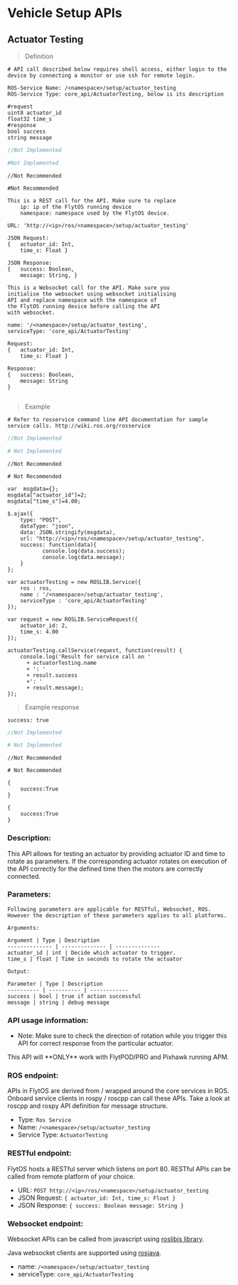 # Vehicle Setup APIs
## Actuator Testing

> Definition

```shell
# API call described below requires shell access, either login to the device by connecting a monitor or use ssh for remote login.

ROS-Service Name: /<namespace>/setup/actuator_testing
ROS-Service Type: core_api/ActuatorTesting, below is its description

#request
uint8 actuator_id
float32 time_s
#response
bool success
string message
```

```cpp
//Not Implemented
```

```python
#Not Implemented
```

```cpp--ros
//Not Recommended
```

```python--ros
#Not Recommended
```

```javascript--REST
This is a REST call for the API. Make sure to replace 
    ip: ip of the FlytOS running device
    namespace: namespace used by the FlytOS device.

URL: 'http://<ip>/ros/<namespace>/setup/actuator_testing'

JSON Request:
{   actuator_id: Int,
    time_s: Float }

JSON Response:
{   success: Boolean,
    message: String, }

```

```javascript--Websocket
This is a Websocket call for the API. Make sure you 
initialise the websocket using websocket initialising 
API and replace namespace with the namespace of 
the FlytOS running device before calling the API 
with websocket.

name: '/<namespace>/setup/actuator_testing',
serviceType: 'core_api/ActuatorTesting'

Request:
{   actuator_id: Int,
    time_s: Float }

Response:
{   success: Boolean,
    message: String
}


```

> Example

```shell
# Refer to rosservice command line API documentation for sample service calls. http://wiki.ros.org/rosservice
```

```cpp
//Not Implemented
```

```python
# Not Implemented
```

```cpp--ros
//Not Recommended
```

```python--ros
# Not Recommended
```

```javascript--REST
var  msgdata={};
msgdata["actuator_id"]=2;
msgdata["time_s"]=4.00;

$.ajax({
    type: "POST",
    dataType: "json",
    data: JSON.stringify(msgdata),
    url: "http://<ip>/ros/<namespace>/setup/actuator_testing",  
    success: function(data){
           console.log(data.success);
           console.log(data.message);
    }
};

```

```javascript--Websocket
var actuatorTesting = new ROSLIB.Service({
    ros : ros,
    name : '/<namespace>/setup/actuator_testing',
    serviceType : 'core_api/ActuatorTesting'
});

var request = new ROSLIB.ServiceRequest({
    actuator_id: 2,
    time_s: 4.00
});

actuatorTesting.callService(request, function(result) {
    console.log('Result for service call on '
      + actuatorTesting.name
      + ': '
      + result.success
      +': '
      + result.message);
});
```

> Example response

```shell
success: true
```

```cpp
//Not Implemented
```

```python
# Not Implemented
```

```cpp--ros
//Not Recommended
```

```python--ros
# Not Recommended
```

```javascript--REST
{
    success:True
}
```

```javascript--Websocket
{
    success:True
}
```

### Description:

This API allows for testing an actuator by providing actuator ID and time to rotate as parameters. If the corresponding actuator rotates on execution of the API correctly for the defined time then the motors are correctly connected.

### Parameters:
    
    Following parameters are applicable for RESTful, Websocket, ROS. However the description of these parameters applies to all platforms. 
    
    Arguments:
    
    Argument | Type | Description
    -------------- | -------------- | --------------
    actuator_id | int | Decide which actuator to trigger.
    time_s | float | Time in seconds to rotate the actuator
    
    Output:
    
    Parameter | Type | Description
    ---------- | ---------- | ------------
    success | bool | true if action successful
    message | string | debug message

### API usage information:

* Note: Make sure to check the direction of rotation while you trigger this API for correct response from the particular actuator.

<aside class="warning">
    This API will **ONLY** work with FlytPOD/PRO and Pixhawk running APM.
</aside>

### ROS endpoint:

APIs in FlytOS are derived from / wrapped around the core services in ROS. Onboard service clients in rospy / roscpp can call these APIs. Take a look at roscpp and rospy API definition for message structure. 

* Type: `Ros Service`
* Name: `/<namespace>/setup/actuator_testing`
* Service Type: `ActuatorTesting`

### RESTful endpoint:

FlytOS hosts a RESTful server which listens on port 80. RESTful APIs can be called from remote platform of your choice.

* URL: `POST http://<ip>/ros/<namespace>/setup/actuator_testing`
* JSON Request:
`{
    actuator_id: Int,
    time_s: Float
}`
* JSON Response:
`{
    success: Boolean
    message: String
}`

### Websocket endpoint:

Websocket APIs can be called from javascript using [roslibjs library](https://github.com/RobotWebTools/roslibjs).

Java websocket clients are supported using [rosjava](http://wiki.ros.org/rosjava).

* name: `/<namespace>/setup/actuator_testing`
* serviceType: `core_api/ActuatorTesting`